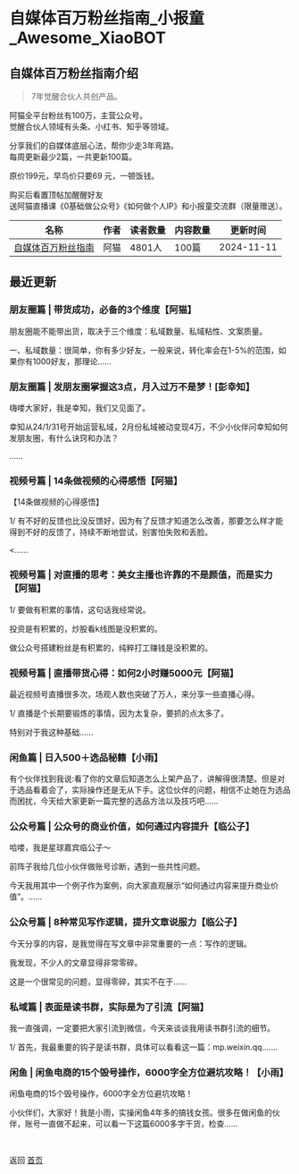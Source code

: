 # 自媒体百万粉丝指南_小报童_Awesome_XiaoBOT

## 自媒体百万粉丝指南介绍
> 7年觉醒合伙人共创产品。    
    
阿猫全平台粉丝有100万，主营公众号。    
觉醒合伙人领域有头条、小红书、知乎等领域。    
    
分享我们的自媒体底层心法，帮你少走3年弯路。    
每周更新最少2篇，一共更新100篇。    
    
原价199元，早鸟价只要69 元，一顿饭钱。    
    
购买后看置顶帖加醒醒好友    
送阿猫直播课《0基础做公众号》《如何做个人IP》和小报童交流群（限量赠送）。  
  


|名称|作者|读者数量|内容数量|更新时间|
|---|---|---|---|---|
|[自媒体百万粉丝指南](https://xiaobot.net/p/juexing01?refer=0b133df9-27dc-423b-8101-639049001c13)|阿猫|4801人|100篇|2024-11-11|

## 最近更新
### 朋友圈篇 | 带货成功，必备的3个维度【阿猫】

朋友圈能不能带出货，取决于三个维度：私域数量、私域粘性、文案质量。

一、私域数量：很简单，你有多少好友，一般来说，转化率会在1-5%的范围，如果你有1000好友，那理论......

### 朋友圈篇 | 发朋友圈掌握这3点，月入过万不是梦！[彭幸知】

嗨喽大家好，我是幸知，我们又见面了。

幸知从24/1/31号开始运营私域，2月份私域被动变现4万，不少小伙伴问幸知如何发朋友圈，有什么诀窍和办法？

......

### 视频号篇 | 14条做视频的心得感悟【阿猫】

【14条做视频的心得感悟】

1/ 有不好的反馈也比没反馈好，因为有了反馈才知道怎么改善，那要怎么样才能得到不好的反馈了，持续不断地尝试，别害怕失败和丢脸。

<......

### 视频号篇 | 对直播的思考：美女主播也许靠的不是颜值，而是实力【阿猫】

1/ 要做有积累的事情，这句话我经常说。

投资是有积累的，炒股看k线图是没积累的。

做公众号搭建粉丝是有积累的，纯粹打工赚钱是没积累的。

### 视频号篇 | 直播带货心得：如何2小时赚5000元【阿猫】

最近视频号直播很多次，场观人数也突破了万人，来分享一些直播心得。

1/ 直播是个长期要锻炼的事情，因为太复杂，要抓的点太多了。

特别对于我这种基础......

### 闲鱼篇 | 日入500＋选品秘籍【小雨】

有个伙伴找到我说:看了你的文章后知道怎么上架产品了，讲解得很清楚。但是对于选品看着会了，实际操作还是无从下手。这位伙伴的问题，相信不止她在为选品而困扰，今天给大家更新一篇完整的选品方法以及技巧吧......

### 公众号篇 | 公众号的商业价值，如何通过内容提升【临公子】

哈喽，我是星球嘉宾临公子～

前阵子我给几位小伙伴做账号诊断，遇到一些共性问题。

今天我用其中一个例子作为案例，向大家直观展示“如何通过内容来提升商业价值”。......

### 公众号篇 | 8种常见写作逻辑，提升文章说服力【临公子】

今天分享的内容，是我觉得在写文章中非常重要的一点：写作的逻辑。

我发现，不少人的文章显得非常零碎。

这是一个很常见的问题，显得零碎，其实不在于......

### 私域篇 | 表面是读书群，实际是为了引流【阿猫】

我一直强调，一定要把大家引流到微信，今天来谈谈我用读书群引流的细节。

1/ 首先，我最重要的钩子是读书群，具体可以看看这一篇：mp.weixin.qq.......

### 闲鱼 | 闲鱼电商的15个毁号操作，6000字全方位避坑攻略！【小雨】

闲鱼电商的15个毁号操作，6000字全方位避坑攻略！

小伙伴们，大家好！我是小雨，实操闲鱼4年多的搞钱女孩。很多在做闲鱼的伙伴，账号一直做不起来，可以看一下这篇6000多字干货，检查......


<a href="https://github.com/Reno9527/awesome-xiaobot" style="color: white; text-decoration: none;">awesome-xiaobot</a>

返回 [首页](../README.md)
